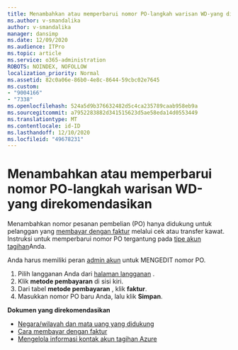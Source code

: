 ```yaml
---
title: Menambahkan atau memperbarui nomor PO-langkah warisan WD-yang direkomendasikan
ms.author: v-smandalika
author: v-smandalika
manager: dansimp
ms.date: 12/09/2020
ms.audience: ITPro
ms.topic: article
ms.service: o365-administration
ROBOTS: NOINDEX, NOFOLLOW
localization_priority: Normal
ms.assetid: 82c0a06e-86b0-4e8c-8644-59cbc02e7645
ms.custom:
- "9004166"
- "7338"
ms.openlocfilehash: 524a5d9b376632482d5c4ca235789caab958eb9a
ms.sourcegitcommit: a7952283882d341515623d5ae58eda14d0553449
ms.translationtype: MT
ms.contentlocale: id-ID
ms.lasthandoff: 12/10/2020
ms.locfileid: "49678231"
---
```

# <a name="add-or-update-po-number---legacy-wd---recommended-steps"></a>Menambahkan atau memperbarui nomor PO-langkah warisan WD-yang direkomendasikan

Menambahkan nomor pesanan pembelian (PO) hanya didukung untuk pelanggan yang [membayar dengan faktur](https://docs.microsoft.com/azure/cost-management-billing/manage/pay-by-invoice) melalui cek atau transfer kawat. Instruksi untuk memperbarui nomor PO tergantung pada [tipe akun tagihan](https://docs.microsoft.com/azure/cost-management-billing/manage/view-all-accounts)Anda.

Anda harus memiliki peran [admin akun](https://docs.microsoft.com/azure/role-based-access-control/rbac-and-directory-admin-roles) untuk MENGEDIT nomor PO.

1. Pilih langganan Anda dari [halaman langganan](https://ms.portal.azure.com/#blade/Microsoft_Azure_Billing/SubscriptionsBlade) .
2. Klik **metode pembayaran** di sisi kiri.
3. Dari tabel **metode pembayaran** , klik **faktur**. 
4. Masukkan nomor PO baru Anda, lalu klik **Simpan**.

**Dokumen yang direkomendasikan**

- [Negara/wilayah dan mata uang yang didukung](https://azure.microsoft.com/en-us/pricing/faq/) 
- [Cara membayar dengan faktur](https://docs.microsoft.com/azure/cost-management-billing/manage/pay-by-invoice) 
- [Mengelola informasi kontak akun tagihan Azure](https://docs.microsoft.com/azure/cost-management-billing/manage/change-azure-account-profile)


